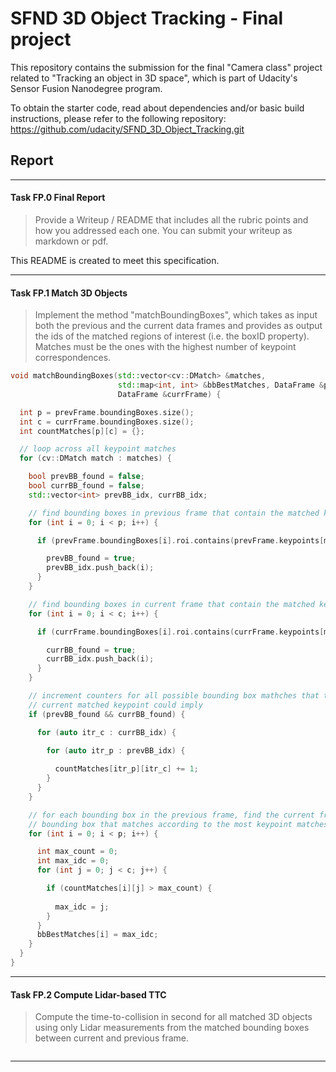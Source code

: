 # SFND 3D Object Tracking - Final project

This repository contains the submission for the final "Camera class" project related to "Tracking an object in 3D space", which is part of Udacity's Sensor Fusion Nanodegree program.

To obtain the starter code, read about dependencies and/or basic build instructions, please refer to the following repository:
https://github.com/udacity/SFND_3D_Object_Tracking.git

## Report

---

#### Task FP.0 Final Report
> Provide a Writeup / README that includes all the rubric points and how you addressed each one. You can submit your writeup as markdown or pdf.

This README is created to meet this specification.

---

#### Task FP.1 Match 3D Objects
> Implement the method "matchBoundingBoxes", which takes as input both the previous and the current data frames and provides as output the ids of the matched regions of interest (i.e. the boxID property). Matches must be the ones with the highest number of keypoint correspondences.

```c++
void matchBoundingBoxes(std::vector<cv::DMatch> &matches,
                        std::map<int, int> &bbBestMatches, DataFrame &prevFrame,
                        DataFrame &currFrame) {

  int p = prevFrame.boundingBoxes.size();
  int c = currFrame.boundingBoxes.size();
  int countMatches[p][c] = {};

  // loop across all keypoint matches
  for (cv::DMatch match : matches) {

    bool prevBB_found = false;
    bool currBB_found = false;
    std::vector<int> prevBB_idx, currBB_idx;

    // find bounding boxes in previous frame that contain the matched keypoint
    for (int i = 0; i < p; i++) {

      if (prevFrame.boundingBoxes[i].roi.contains(prevFrame.keypoints[match.queryIdx].pt)) {

        prevBB_found = true;
        prevBB_idx.push_back(i);
      }
    }

    // find bounding boxes in current frame that contain the matched keypoint
    for (int i = 0; i < c; i++) {

      if (currFrame.boundingBoxes[i].roi.contains(currFrame.keypoints[match.trainIdx].pt)) {

        currBB_found = true;
        currBB_idx.push_back(i);
      }
    }

    // increment counters for all possible bounding box mathches that the
    // current matched keypoint could imply
    if (prevBB_found && currBB_found) {

      for (auto itr_c : currBB_idx) {

        for (auto itr_p : prevBB_idx) {
          
          countMatches[itr_p][itr_c] += 1;
        }
      }
    }

    // for each bounding box in the previous frame, find the current frame
    // bounding box that matches according to the most keypoint matches
    for (int i = 0; i < p; i++) {

      int max_count = 0;
      int max_idc = 0;
      for (int j = 0; j < c; j++) {

        if (countMatches[i][j] > max_count) {
          
          max_idc = j;
        }
      }
      bbBestMatches[i] = max_idc;
    }
  }
}
```

---

#### Task FP.2 Compute Lidar-based TTC
> Compute the time-to-collision in second for all matched 3D objects using only Lidar measurements from the matched bounding boxes between current and previous frame.

```c++

```

---

